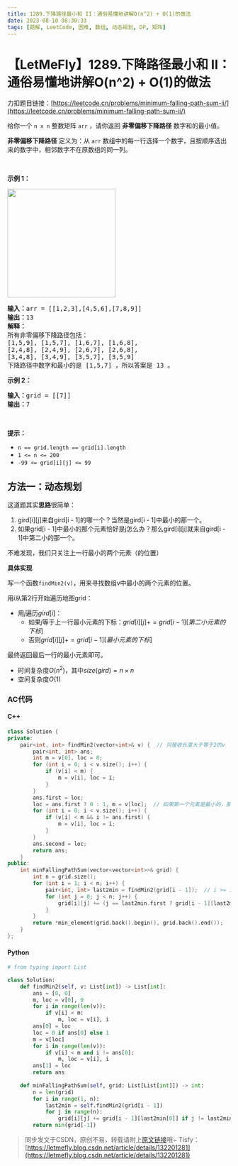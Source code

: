 ```yaml
---
title: 1289.下降路径最小和 II：通俗易懂地讲解O(n^2) + O(1)的做法
date: 2023-08-10 08:30:33
tags: [题解, LeetCode, 困难, 数组, 动态规划, DP, 矩阵]
---
```


# 【LetMeFly】1289.下降路径最小和 II：通俗易懂地讲解O(n^2) + O(1)的做法

力扣题目链接：[https://leetcode.cn/problems/minimum-falling-path-sum-ii/](https://leetcode.cn/problems/minimum-falling-path-sum-ii/)

<p>给你一个&nbsp;<code>n x n</code> 整数矩阵&nbsp;<code>arr</code>&nbsp;，请你返回 <strong>非零偏移下降路径</strong> 数字和的最小值。</p>

<p><strong>非零偏移下降路径</strong> 定义为：从&nbsp;<code>arr</code> 数组中的每一行选择一个数字，且按顺序选出来的数字中，相邻数字不在原数组的同一列。</p>

<p>&nbsp;</p>

<p><strong>示例 1：</strong></p>

<p><img alt="" src="https://assets.leetcode.com/uploads/2021/08/10/falling-grid.jpg" style="width: 244px; height: 245px;" /></p>

<pre>
<strong>输入：</strong>arr = [[1,2,3],[4,5,6],[7,8,9]]
<strong>输出：</strong>13
<strong>解释：</strong>
所有非零偏移下降路径包括：
[1,5,9], [1,5,7], [1,6,7], [1,6,8],
[2,4,8], [2,4,9], [2,6,7], [2,6,8],
[3,4,8], [3,4,9], [3,5,7], [3,5,9]
下降路径中数字和最小的是&nbsp;[1,5,7] ，所以答案是&nbsp;13 。
</pre>

<p><strong>示例 2：</strong></p>

<pre>
<strong>输入：</strong>grid = [[7]]
<strong>输出：</strong>7
</pre>

<p>&nbsp;</p>

<p><strong>提示：</strong></p>

<ul>
	<li><code>n == grid.length == grid[i].length</code></li>
	<li><code>1 &lt;= n &lt;= 200</code></li>
	<li><code>-99 &lt;= grid[i][j] &lt;= 99</code></li>
</ul>


    
## 方法一：动态规划

这道题其实**思路**很简单：

1. gird[i][j]来自gird[i - 1]的哪一个？当然是gird[i - 1]中最小的那一个。
2. 如果grid[i - 1]中最小的那个元素恰好是j怎么办？那么gird[i][j]就来自gird[i - 1]中第二小的那一个。

不难发现，我们只关注上一行最小的两个元素（的位置）

**具体实现**

写一个函数```findMin2(v)```，用来寻找数组v中最小的两个元素的位置。

用$i$从第2行开始遍历地图grid：
   + 用$j$遍历$gird[i]$：
      + 如果$j$等于上一行最小元素的下标：$grid[i][j] += grid[i - 1][第二小元素的下标]$
	  + 否则$grid[i][j] += grid[i - 1][最小元素的下标]$

最终返回最后一行的最小元素即可。

+ 时间复杂度$O(n^2)$，其中$size(gird) = n\times n$
+ 空间复杂度$O(1)$

### AC代码

#### C++

```cpp
class Solution {
private:
    pair<int, int> findMin2(vector<int>& v) {  // 只接收长度大于等于2的v
        pair<int, int> ans;
        int m = v[0], loc = 0;
        for (int i = 0; i < v.size(); i++) {
            if (v[i] < m) {
                m = v[i], loc = i;
            }
        }
        ans.first = loc;
        loc = ans.first ? 0 : 1, m = v[loc];  // 如果第一个元素是最小的，那么找第二个最小元素的时候就从上一行的第二个元素开始
        for (int i = 0; i < v.size(); i++) {
            if (v[i] < m && i != ans.first) {
                m = v[i], loc = i;
            }
        }
        ans.second = loc;
        return ans;
    }
public:
    int minFallingPathSum(vector<vector<int>>& grid) {
        int n = grid.size();
        for (int i = 1; i < n; i++) {
            pair<int, int> last2min = findMin2(grid[i - 1]);  // i >= 1说明grid[i - 1].size() >= 2
            for (int j = 0; j < n; j++) {
                grid[i][j] += (j == last2min.first ? grid[i - 1][last2min.second] : grid[i - 1][last2min.first]);
            }
        }
        return *min_element(grid.back().begin(), grid.back().end());
    }
};
```

#### Python

```python
# from typing import List

class Solution:
    def findMin2(self, v: List[int]) -> List[int]:
        ans = [0, 0]
        m, loc = v[0], 0
        for i in range(len(v)):
            if v[i] < m:
                m, loc = v[i], i
        ans[0] = loc
        loc = 0 if ans[0] else 1
        m = v[loc]
        for i in range(len(v)):
            if v[i] < m and i != ans[0]:
                m, loc = v[i], i
        ans[1] = loc
        return ans
    
    def minFallingPathSum(self, grid: List[List[int]]) -> int:
        n = len(grid)
        for i in range(1, n):
            last2min = self.findMin2(grid[i - 1])
            for j in range(n):
                grid[i][j] += grid[i - 1][last2min[0]] if j != last2min[0] else grid[i - 1][last2min[1]]
        return min(grid[-1])
```

> 同步发文于CSDN，原创不易，转载请附上[原文链接](https://blog.tisfy.eu.org/2023/08/10/LeetCode%201289.%E4%B8%8B%E9%99%8D%E8%B7%AF%E5%BE%84%E6%9C%80%E5%B0%8F%E5%92%8CII/)哦~
> Tisfy：[https://letmefly.blog.csdn.net/article/details/132201281](https://letmefly.blog.csdn.net/article/details/132201281)
